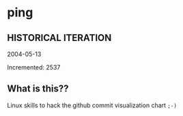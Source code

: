 # ping

## HISTORICAL ITERATION
2004-05-13

Incremented: 2537

## What is this?? 
Linux skills to hack the github commit visualization chart `;-)`
